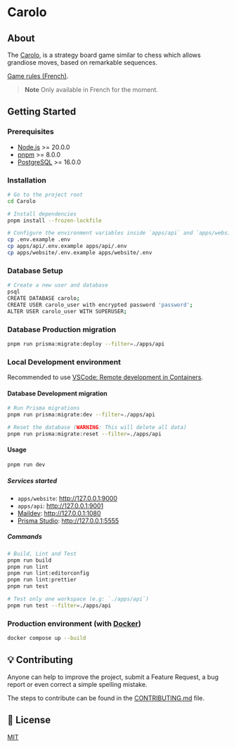 # Carolo

## About

The [Carolo](https://carolo.theoludwig.fr/), is a strategy board game similar to chess which allows grandiose moves, based on remarkable sequences.

[Game rules (French)](./apps/website/public/rules/carolo-fr-FR.pdf).

> **Note**
> Only available in French for the moment.

## Getting Started

### Prerequisites

- [Node.js](https://nodejs.org/) >= 20.0.0
- [pnpm](https://pnpm.io/) >= 8.0.0
- [PostgreSQL](https://www.postgresql.org/) >= 16.0.0

### Installation

```sh
# Go to the project root
cd Carolo

# Install dependencies
pnpm install --frozen-lockfile

# Configure the environment variables inside `apps/api` and `apps/website`
cp .env.example .env
cp apps/api/.env.example apps/api/.env
cp apps/website/.env.example apps/website/.env
```

### Database Setup

```sh
# Create a new user and database
psql
CREATE DATABASE carolo;
CREATE USER carolo_user with encrypted password 'password';
ALTER USER carolo_user WITH SUPERUSER;
```

### Database Production migration

```sh
pnpm run prisma:migrate:deploy --filter=./apps/api
```

### Local Development environment

Recommended to use [VSCode: Remote development in Containers](https://code.visualstudio.com/docs/remote/containers-tutorial).

#### Database Development migration

```sh
# Run Prisma migrations
pnpm run prisma:migrate:dev --filter=./apps/api

# Reset the database (WARNING: This will delete all data)
pnpm run prisma:migrate:reset --filter=./apps/api
```

#### Usage

```sh
pnpm run dev
```

##### Services started

- `apps/website`: <http://127.0.0.1:9000>
- `apps/api`: <http://127.0.0.1:9001>
- [Maildev](https://maildev.github.io/maildev/): <http://127.0.0.1:1080>
- [Prisma Studio](https://www.prisma.io/studio): <http://127.0.0.1:5555>

##### Commands

```sh
# Build, Lint and Test
pnpm run build
pnpm run lint
pnpm run lint:editorconfig
pnpm run lint:prettier
pnpm run test

# Test only one workspace (e.g: `./apps/api`)
pnpm run test --filter=./apps/api
```

### Production environment (with [Docker](https://www.docker.com/))

```sh
docker compose up --build
```

## 💡 Contributing

Anyone can help to improve the project, submit a Feature Request, a bug report or even correct a simple spelling mistake.

The steps to contribute can be found in the [CONTRIBUTING.md](./CONTRIBUTING.md) file.

## 📄 License

[MIT](./LICENSE)
